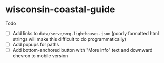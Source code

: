 # wisconsin-coastal-guide

Todo
- [ ] Add links to `data/serve/wcg-lighthouses.json` (poorly formatted html strings will make this difficult to do programmatically)
- [ ] Add popups for paths
- [ ] Add bottom-anchored button with "More info" text and downward chevron to mobile version
